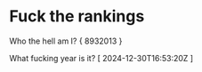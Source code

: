 # Fuck the rankings

Who the hell am I?
{ 8932013 }

What fucking year is it?
[ 2024-12-30T16:53:20Z ]
